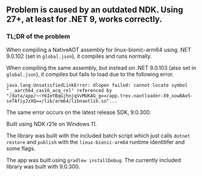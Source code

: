 ## Problem is caused by an outdated NDK. Using 27+, at least for .NET 9, works correctly.

### TL;DR of the problem

When compiling a NativeAOT assembly for linux-bionic-arm64 using .NET 9.0.102 (set in `global.json`), it compiles and runs normally.

When compiling the same assembly, but instead on .NET 9.0.103 (also set in `global.json`), it compiles but fails to load due to the following error.
```
java.lang.UnsatisfiedLinkError: dlopen failed: cannot locate symbol "__aarch64_cas16_acq_rel" referenced by "/data/app/~~Y6IeYBqGjhnjqVvMUKAG_g==/app.trev.naotloader-X9_xowBAe5-seTAfiyJzXQ==/lib/arm64/libnaotlib.so"...
```
The same error occurs on the latest release SDK, 9.0.300.

Built using NDK r21e on Windows 11.

The library was built with the included batch script which just calls `dotnet restore` and `publish` with the `linux-bionic-arm64` runtime identitifer and some flags.

The app was built using `gradlew installDebug`. The currently included library was built with 9.0.300.
